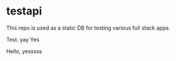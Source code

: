 # testapi

This repo is used as a static DB for testing various full stack apps. 

Test.
yay
Yes

Hello, yesssss